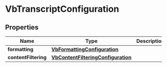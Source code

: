 
# VbTranscriptConfiguration

## Properties
Name | Type | Description | Notes
------------ | ------------- | ------------- | -------------
**formatting** | [**VbFormattingConfiguration**](VbFormattingConfiguration.md) |  |  [optional]
**contentFiltering** | [**VbContentFilteringConfiguration**](VbContentFilteringConfiguration.md) |  |  [optional]




